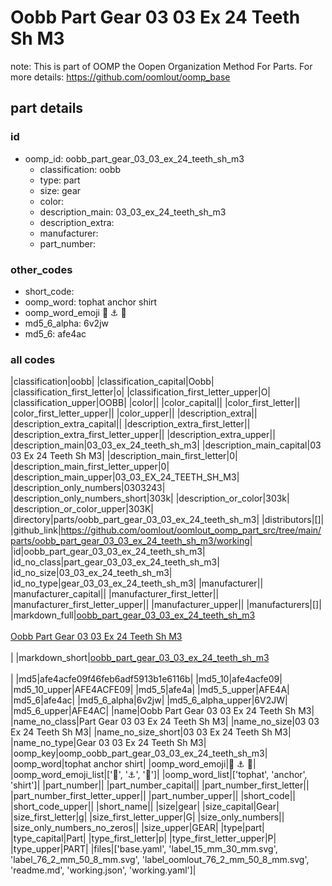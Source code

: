 # Oobb Part Gear 03 03 Ex 24 Teeth Sh M3  

note: This is part of OOMP the Oopen Organization Method For Parts. For more details: https://github.com/oomlout/oomp_base

##  part details





### id
* oomp_id: oobb_part_gear_03_03_ex_24_teeth_sh_m3
  * classification: oobb
  * type: part
  * size: gear
  * color: 
  * description_main: 03_03_ex_24_teeth_sh_m3
  * description_extra: 
  * manufacturer: 
  * part_number: 

### other_codes
* short_code: 
* oomp_word: tophat anchor shirt
* oomp_word_emoji :tophat: :anchor: :shirt:
* md5_6_alpha: 6v2jw
* md5_6: afe4ac

### all codes 
|classification|oobb|
|classification_capital|Oobb|
|classification_first_letter|o|
|classification_first_letter_upper|O|
|classification_upper|OOBB|
|color||
|color_capital||
|color_first_letter||
|color_first_letter_upper||
|color_upper||
|description_extra||
|description_extra_capital||
|description_extra_first_letter||
|description_extra_first_letter_upper||
|description_extra_upper||
|description_main|03_03_ex_24_teeth_sh_m3|
|description_main_capital|03 03 Ex 24 Teeth Sh M3|
|description_main_first_letter|0|
|description_main_first_letter_upper|0|
|description_main_upper|03_03_EX_24_TEETH_SH_M3|
|description_only_numbers|0303243|
|description_only_numbers_short|303k|
|description_or_color|303k|
|description_or_color_upper|303K|
|directory|parts/oobb_part_gear_03_03_ex_24_teeth_sh_m3|
|distributors|[]|
|github_link|https://github.com/oomlout/oomlout_oomp_part_src/tree/main/parts/oobb_part_gear_03_03_ex_24_teeth_sh_m3/working|
|id|oobb_part_gear_03_03_ex_24_teeth_sh_m3|
|id_no_class|part_gear_03_03_ex_24_teeth_sh_m3|
|id_no_size|03_03_ex_24_teeth_sh_m3|
|id_no_type|gear_03_03_ex_24_teeth_sh_m3|
|manufacturer||
|manufacturer_capital||
|manufacturer_first_letter||
|manufacturer_first_letter_upper||
|manufacturer_upper||
|manufacturers|[]|
|markdown_full|[oobb_part_gear_03_03_ex_24_teeth_sh_m3](https://github.com/oomlout/oomlout_oomp_part_src/tree/main/parts/oobb_part_gear_03_03_ex_24_teeth_sh_m3/working)<br>[](https://github.com/oomlout/oomlout_oomp_part_src/tree/main/parts/oobb_part_gear_03_03_ex_24_teeth_sh_m3/working)<br>[Oobb Part Gear 03 03 Ex 24 Teeth Sh M3](https://github.com/oomlout/oomlout_oomp_part_src/tree/main/parts/oobb_part_gear_03_03_ex_24_teeth_sh_m3/working)<br><br>|
|markdown_short|[oobb_part_gear_03_03_ex_24_teeth_sh_m3](https://github.com/oomlout/oomlout_oomp_part_src/tree/main/parts/oobb_part_gear_03_03_ex_24_teeth_sh_m3/working)<br><br>|
|md5|afe4acfe09f46feb6adf5913b1e6116b|
|md5_10|afe4acfe09|
|md5_10_upper|AFE4ACFE09|
|md5_5|afe4a|
|md5_5_upper|AFE4A|
|md5_6|afe4ac|
|md5_6_alpha|6v2jw|
|md5_6_alpha_upper|6V2JW|
|md5_6_upper|AFE4AC|
|name|Oobb Part Gear 03 03 Ex 24 Teeth Sh M3|
|name_no_class|Part Gear 03 03 Ex 24 Teeth Sh M3|
|name_no_size|03 03 Ex 24 Teeth Sh M3|
|name_no_size_short|03 03 Ex 24 Teeth Sh M3|
|name_no_type|Gear 03 03 Ex 24 Teeth Sh M3|
|oomp_key|oomp_oobb_part_gear_03_03_ex_24_teeth_sh_m3|
|oomp_word|tophat anchor shirt|
|oomp_word_emoji|:tophat: :anchor: :shirt:|
|oomp_word_emoji_list|[':tophat:', ':anchor:', ':shirt:']|
|oomp_word_list|['tophat', 'anchor', 'shirt']|
|part_number||
|part_number_capital||
|part_number_first_letter||
|part_number_first_letter_upper||
|part_number_upper||
|short_code||
|short_code_upper||
|short_name||
|size|gear|
|size_capital|Gear|
|size_first_letter|g|
|size_first_letter_upper|G|
|size_only_numbers||
|size_only_numbers_no_zeros||
|size_upper|GEAR|
|type|part|
|type_capital|Part|
|type_first_letter|p|
|type_first_letter_upper|P|
|type_upper|PART|
|files|['base.yaml', 'label_15_mm_30_mm.svg', 'label_76_2_mm_50_8_mm.svg', 'label_oomlout_76_2_mm_50_8_mm.svg', 'readme.md', 'working.json', 'working.yaml']|
